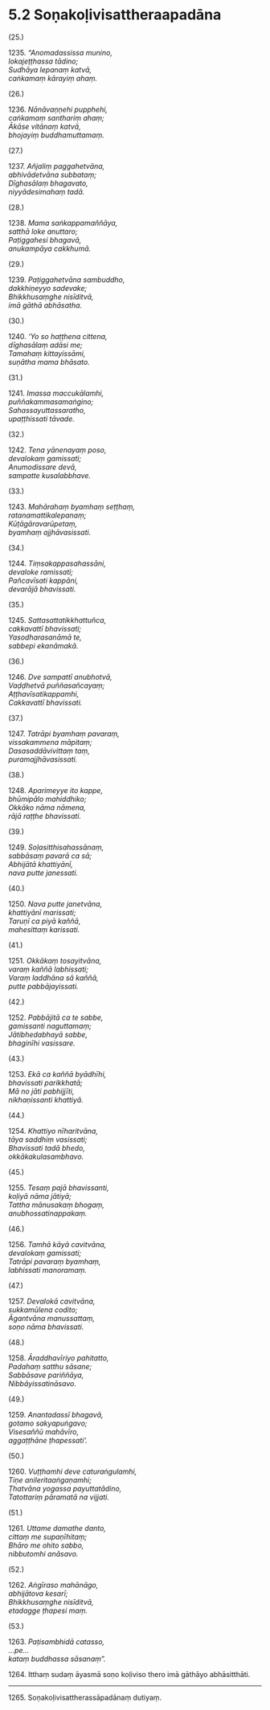 # 5.2 Soṇakoḷivisattheraapadāna

(25.)

1235\. _“Anomadassissa munino,_  
_lokajeṭṭhassa tādino;_  
_Sudhāya lepanaṃ katvā,_  
_caṅkamaṃ kārayiṃ ahaṃ._  

(26.)

1236\. _Nānāvaṇṇehi pupphehi,_  
_caṅkamaṃ santhariṃ ahaṃ;_  
_Ākāse vitānaṃ katvā,_  
_bhojayiṃ buddhamuttamaṃ._  

(27.)

1237\. _Añjaliṃ paggahetvāna,_  
_abhivādetvāna subbataṃ;_  
_Dīghasālaṃ bhagavato,_  
_niyyādesimahaṃ tadā._  

(28.)

1238\. _Mama saṅkappamaññāya,_  
_satthā loke anuttaro;_  
_Paṭiggahesi bhagavā,_  
_anukampāya cakkhumā._  

(29.)

1239\. _Paṭiggahetvāna sambuddho,_  
_dakkhiṇeyyo sadevake;_  
_Bhikkhusaṃghe nisīditvā,_  
_imā gāthā abhāsatha._  

(30.)

1240\. _‘Yo so haṭṭhena cittena,_  
_dīghasālaṃ adāsi me;_  
_Tamahaṃ kittayissāmi,_  
_suṇātha mama bhāsato._  

(31.)

1241\. _Imassa maccukālamhi,_  
_puññakammasamaṅgino;_  
_Sahassayuttassaratho,_  
_upaṭṭhissati tāvade._  

(32.)

1242\. _Tena yānenayaṃ poso,_  
_devalokaṃ gamissati;_  
_Anumodissare devā,_  
_sampatte kusalabbhave._  

(33.)

1243\. _Mahārahaṃ byamhaṃ seṭṭhaṃ,_  
_ratanamattikalepanaṃ;_  
_Kūṭāgāravarūpetaṃ,_  
_byamhaṃ ajjhāvasissati._  

(34.)

1244\. _Tiṃsakappasahassāni,_  
_devaloke ramissati;_  
_Pañcavīsati kappāni,_  
_devarājā bhavissati._  

(35.)

1245\. _Sattasattatikkhattuñca,_  
_cakkavattī bhavissati;_  
_Yasodharasanāmā te,_  
_sabbepi ekanāmakā._  

(36.)

1246\. _Dve sampattī anubhotvā,_  
_Vaḍḍhetvā puññasañcayaṃ;_  
_Aṭṭhavīsatikappamhi,_  
_Cakkavattī bhavissati._  

(37.)

1247\. _Tatrāpi byamhaṃ pavaraṃ,_  
_vissakammena māpitaṃ;_  
_Dasasaddāvivittaṃ taṃ,_  
_puramajjhāvasissati._  

(38.)

1248\. _Aparimeyye ito kappe,_  
_bhūmipālo mahiddhiko;_  
_Okkāko nāma nāmena,_  
_rājā raṭṭhe bhavissati._  

(39.)

1249\. _Soḷasitthisahassānaṃ,_  
_sabbāsaṃ pavarā ca sā;_  
_Abhijātā khattiyānī,_  
_nava putte janessati._  

(40.)

1250\. _Nava putte janetvāna,_  
_khattiyānī marissati;_  
_Taruṇī ca piyā kaññā,_  
_mahesittaṃ karissati._  

(41.)

1251\. _Okkākaṃ tosayitvāna,_  
_varaṃ kaññā labhissati;_  
_Varaṃ laddhāna sā kaññā,_  
_putte pabbājayissati._  

(42.)

1252\. _Pabbājitā ca te sabbe,_  
_gamissanti naguttamaṃ;_  
_Jātibhedabhayā sabbe,_  
_bhaginīhi vasissare._  

(43.)

1253\. _Ekā ca kaññā byādhīhi,_  
_bhavissati parikkhatā;_  
_Mā no jāti pabhijjīti,_  
_nikhaṇissanti khattiyā._  

(44.)

1254\. _Khattiyo nīharitvāna,_  
_tāya saddhiṃ vasissati;_  
_Bhavissati tadā bhedo,_  
_okkākakulasambhavo._  

(45.)

1255\. _Tesaṃ pajā bhavissanti,_  
_koḷiyā nāma jātiyā;_  
_Tattha mānusakaṃ bhogaṃ,_  
_anubhossatinappakaṃ._  

(46.)

1256\. _Tamhā kāyā cavitvāna,_  
_devalokaṃ gamissati;_  
_Tatrāpi pavaraṃ byamhaṃ,_  
_labhissati manoramaṃ._  

(47.)

1257\. _Devalokā cavitvāna,_  
_sukkamūlena codito;_  
_Āgantvāna manussattaṃ,_  
_soṇo nāma bhavissati._  

(48.)

1258\. _Āraddhavīriyo pahitatto,_  
_Padahaṃ satthu sāsane;_  
_Sabbāsave pariññāya,_  
_Nibbāyissatināsavo._  

(49.)

1259\. _Anantadassī bhagavā,_  
_gotamo sakyapuṅgavo;_  
_Visesaññū mahāvīro,_  
_aggaṭṭhāne ṭhapessati’._  

(50.)

1260\. _Vuṭṭhamhi deve caturaṅgulamhi,_  
_Tiṇe anileritaaṅgaṇamhi;_  
_Ṭhatvāna yogassa payuttatādino,_  
_Tatottariṃ pāramatā na vijjati._  

(51.)

1261\. _Uttame damathe danto,_  
_cittaṃ me supaṇīhitaṃ;_  
_Bhāro me ohito sabbo,_  
_nibbutomhi anāsavo._  

(52.)

1262\. _Aṅgīraso mahānāgo,_  
_abhijātova kesarī;_  
_Bhikkhusaṃghe nisīditvā,_  
_etadagge ṭhapesi maṃ._  

(53.)

1263\. _Paṭisambhidā catasso,_  
_…pe…_  
_kataṃ buddhassa sāsanaṃ”._  

1264\. Itthaṃ sudaṃ āyasmā soṇo koḷiviso thero imā gāthāyo abhāsitthāti.

---

1265\. Soṇakoḷivisattherassāpadānaṃ dutiyaṃ.
